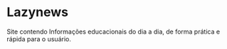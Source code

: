 # Lazynews
Site contendo Informações educacionais do dia a dia, de forma prática e rápida para o usuário.
